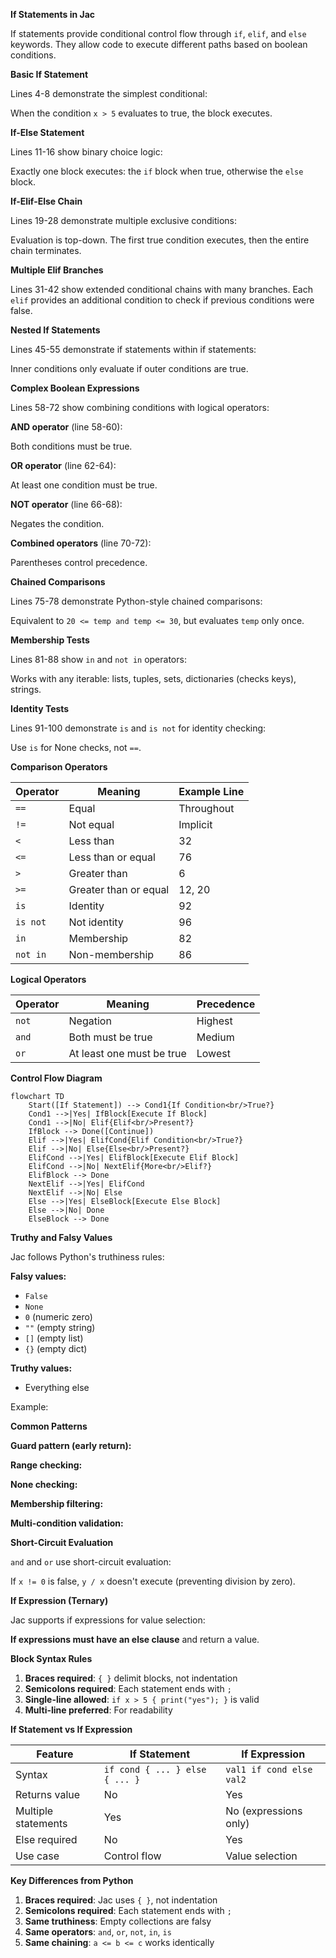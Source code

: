 **If Statements in Jac**

If statements provide conditional control flow through `if`, `elif`, and `else` keywords. They allow code to execute different paths based on boolean conditions.

**Basic If Statement**

Lines 4-8 demonstrate the simplest conditional:


When the condition `x > 5` evaluates to true, the block executes.

**If-Else Statement**

Lines 11-16 show binary choice logic:


Exactly one block executes: the `if` block when true, otherwise the `else` block.

**If-Elif-Else Chain**

Lines 19-28 demonstrate multiple exclusive conditions:


Evaluation is top-down. The first true condition executes, then the entire chain terminates.

**Multiple Elif Branches**

Lines 31-42 show extended conditional chains with many branches. Each `elif` provides an additional condition to check if previous conditions were false.

**Nested If Statements**

Lines 45-55 demonstrate if statements within if statements:


Inner conditions only evaluate if outer conditions are true.

**Complex Boolean Expressions**

Lines 58-72 show combining conditions with logical operators:

**AND operator** (line 58-60):

Both conditions must be true.

**OR operator** (line 62-64):

At least one condition must be true.

**NOT operator** (line 66-68):

Negates the condition.

**Combined operators** (line 70-72):

Parentheses control precedence.

**Chained Comparisons**

Lines 75-78 demonstrate Python-style chained comparisons:


Equivalent to `20 <= temp and temp <= 30`, but evaluates `temp` only once.

**Membership Tests**

Lines 81-88 show `in` and `not in` operators:


Works with any iterable: lists, tuples, sets, dictionaries (checks keys), strings.

**Identity Tests**

Lines 91-100 demonstrate `is` and `is not` for identity checking:


Use `is` for None checks, not `==`.

**Comparison Operators**

| Operator | Meaning | Example Line |
|----------|---------|--------------|
| `==` | Equal | Throughout |
| `!=` | Not equal | Implicit |
| `<` | Less than | 32 |
| `<=` | Less than or equal | 76 |
| `>` | Greater than | 6 |
| `>=` | Greater than or equal | 12, 20 |
| `is` | Identity | 92 |
| `is not` | Not identity | 96 |
| `in` | Membership | 82 |
| `not in` | Non-membership | 86 |

**Logical Operators**

| Operator | Meaning | Precedence |
|----------|---------|------------|
| `not` | Negation | Highest |
| `and` | Both must be true | Medium |
| `or` | At least one must be true | Lowest |

**Control Flow Diagram**

```mermaid
flowchart TD
    Start([If Statement]) --> Cond1{If Condition<br/>True?}
    Cond1 -->|Yes| IfBlock[Execute If Block]
    Cond1 -->|No| Elif{Elif<br/>Present?}
    IfBlock --> Done([Continue])
    Elif -->|Yes| ElifCond{Elif Condition<br/>True?}
    Elif -->|No| Else{Else<br/>Present?}
    ElifCond -->|Yes| ElifBlock[Execute Elif Block]
    ElifCond -->|No| NextElif{More<br/>Elif?}
    ElifBlock --> Done
    NextElif -->|Yes| ElifCond
    NextElif -->|No| Else
    Else -->|Yes| ElseBlock[Execute Else Block]
    Else -->|No| Done
    ElseBlock --> Done
```

**Truthy and Falsy Values**

Jac follows Python's truthiness rules:

**Falsy values:**
- `False`
- `None`
- `0` (numeric zero)
- `""` (empty string)
- `[]` (empty list)
- `{}` (empty dict)

**Truthy values:**
- Everything else

Example:

**Common Patterns**

**Guard pattern (early return):**

**Range checking:**

**None checking:**

**Membership filtering:**

**Multi-condition validation:**

**Short-Circuit Evaluation**

`and` and `or` use short-circuit evaluation:


If `x != 0` is false, `y / x` doesn't execute (preventing division by zero).

**If Expression (Ternary)**

Jac supports if expressions for value selection:


**If expressions must have an else clause** and return a value.

**Block Syntax Rules**

1. **Braces required**: `{ }` delimit blocks, not indentation
2. **Semicolons required**: Each statement ends with `;`
3. **Single-line allowed**: `if x > 5 { print("yes"); }` is valid
4. **Multi-line preferred**: For readability

**If Statement vs If Expression**

| Feature | If Statement | If Expression |
|---------|--------------|---------------|
| Syntax | `if cond { ... } else { ... }` | `val1 if cond else val2` |
| Returns value | No | Yes |
| Multiple statements | Yes | No (expressions only) |
| Else required | No | Yes |
| Use case | Control flow | Value selection |

**Key Differences from Python**

1. **Braces required**: Jac uses `{ }`, not indentation
2. **Semicolons required**: Each statement ends with `;`
3. **Same truthiness**: Empty collections are falsy
4. **Same operators**: `and`, `or`, `not`, `in`, `is`
5. **Same chaining**: `a <= b <= c` works identically
